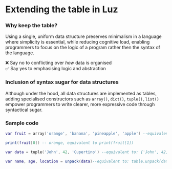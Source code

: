 # Extending the table in Luz

### Why keep the table?
Using a single, uniform data structure preserves minimalism in a language where simplicity is essential, while reducing cognitive load, enabling programmers to focus on the logic of a program rather then the syntax of the language.

❌ Say no to conflicting over *how* data is organised <br />
✅ Say yes to emphasising logic and abstraction 

### Inclusion of syntax sugar for data structures
Although under the hood, all data structures are implemented as tables, adding specialised constructors such as `array()`, `dict()`, `tuple()`, `list()` empower programmers to write clearer, more expressive code through syntactical sugar.

### Sample code
```lua
var fruit = array('orange', 'banana', 'pineapple', 'apple') --equivalent to: {'orange', 'banana', 'pineapple', 'apple'}

print(fruit[0]) -- orange, equivalent to print(fruit[1])
```

```lua
var data = tuple('John', 42, 'Cupertino') --equivalent to: {'John', 42, 'Cupertino'}

var name, age, location = unpack(data)--equivalent to: table.unpack(data)
```